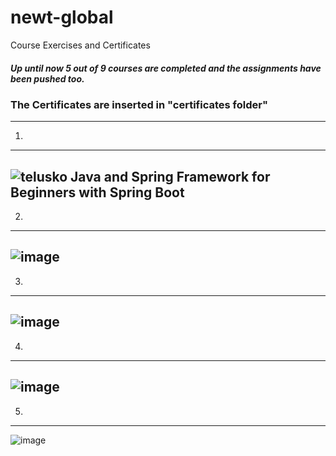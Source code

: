 # newt-global
Course Exercises and Certificates

##### Up until now 5 out of 9 courses are completed and the assignments have been pushed too.


### The Certificates are inserted in "certificates folder"
***
 1.
---
   ![telusko Java and Spring Framework for Beginners with Spring Boot](https://github.com/selvaviswanath/newt-global/assets/89679557/23f3f93e-d07f-48f9-a221-677bb9d98c54)
---
 2.
---
   ![image](https://github.com/selvaviswanath/newt-global/assets/89679557/45b313a5-6c15-40b7-9b20-4b5a4d4c12e8)
---
 3.
---
   ![image](https://github.com/selvaviswanath/newt-global/assets/89679557/a891e2b4-b03d-4189-883a-dea99f78aea3)
---
 4. 
---
   ![image](https://github.com/selvaviswanath/newt-global/assets/89679557/c3df7a61-b301-44a3-af5b-6426f2404fbf)
---
 5. 
---
 ![image](https://github.com/selvaviswanath/newt-global/assets/89679557/c3e78770-e653-4a75-b411-b041e454c17b)

